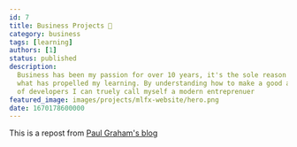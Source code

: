 ```yaml
---
id: 7
title: Business Projects 🤔
category: business
tags: [learning]
authors: [1]
status: published
description:
  Business has been my passion for over 10 years, it's the sole reason I got into development and
  what has propelled my learning. By understanding how to make a good application and manage a team
  of developers I can truely call myself a modern entreprenuer
featured_image: images/projects/mlfx-website/hero.png
date: 1670178600000
---
```


This is a repost from [Paul Graham's blog](http://paulgraham.com/articles.html)
